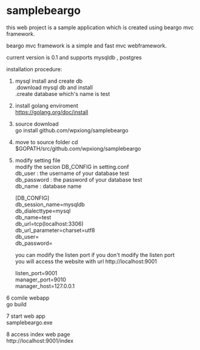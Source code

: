 # samplebeargo

this web project is a sample application which is created using beargo mvc framework.

beargo mvc framework is a simple and fast mvc webframework.

current version is 0.1 and  supports mysqldb , postgres

installation procedure:

1. mysql install and create db </br>
  .download mysql db and install </br>
  .create database  which's name is  test </br>
2. install golang  enviroment </br>
   https://golang.org/doc/install </br>
3. source download </br>
   go install github.com/wpxiong/samplebeargo </br>
4. move to source folder 
    cd $GOPATH/src/github.com/wpxiong/samplebeargo </br>
5.  modify setting file </br>
    modify the secion DB_CONFIG in setting.conf  </br>
       db_user : the username of your database test   </br> 
       db_password : the password of your database test </br>
       db_name : database name  </br>

      [DB_CONFIG] </br> 
      db_session_name=mysqldb </br>
      db_dialecttype=mysql </br>
      db_name=test </br>
      db_url=tcp(localhost:3306) </br>
      db_url_parameter=charset=utf8 </br>
      db_user=   </br>
      db_password= </br>
  
     you can modify the listen port if you don't modify the listen port   </br>
     you will access the website with url http://localhost:9001  </br>
     
     listen_port=9001   </br>
     manager_port=9010  </br>
     manager_host=127.0.0.1  </br>
  
6  comile webapp  </br>
   go build  </br>

7 start web app  </br> 
   samplebeargo.exe   </br>

8 access index web page  </br>
  http://localhost:9001/index  </br>
 

